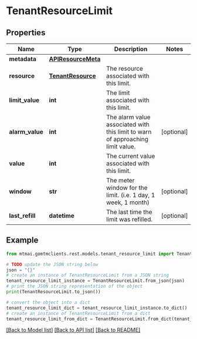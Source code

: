 # TenantResourceLimit


## Properties

Name | Type | Description | Notes
------------ | ------------- | ------------- | -------------
**metadata** | [**APIResourceMeta**](APIResourceMeta.md) |  | 
**resource** | [**TenantResource**](TenantResource.md) | The resource associated with this limit. | 
**limit_value** | **int** | The limit associated with this limit. | 
**alarm_value** | **int** | The alarm value associated with this limit to warn of approaching limit value. | [optional] 
**value** | **int** | The current value associated with this limit. | 
**window** | **str** | The meter window for the limit. (i.e. 1 day, 1 week, 1 month) | [optional] 
**last_refill** | **datetime** | The last time the limit was refilled. | [optional] 

## Example

```python
from mtmai.gomtmclients.rest.models.tenant_resource_limit import TenantResourceLimit

# TODO update the JSON string below
json = "{}"
# create an instance of TenantResourceLimit from a JSON string
tenant_resource_limit_instance = TenantResourceLimit.from_json(json)
# print the JSON string representation of the object
print(TenantResourceLimit.to_json())

# convert the object into a dict
tenant_resource_limit_dict = tenant_resource_limit_instance.to_dict()
# create an instance of TenantResourceLimit from a dict
tenant_resource_limit_from_dict = TenantResourceLimit.from_dict(tenant_resource_limit_dict)
```
[[Back to Model list]](../README.md#documentation-for-models) [[Back to API list]](../README.md#documentation-for-api-endpoints) [[Back to README]](../README.md)


